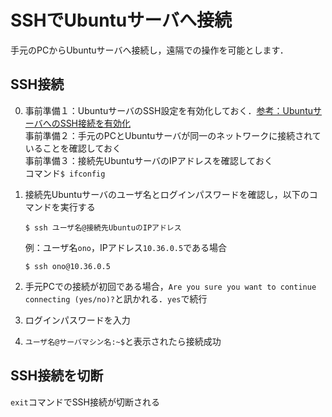 # SSHでUbuntuサーバへ接続

手元のPCからUbuntuサーバへ接続し，遠隔での操作を可能とします．

## SSH接続

0. 事前準備１：UbuntuサーバのSSH設定を有効化しておく．[参考：UbuntuサーバへのSSH接続を有効化](ssh_activate.md)<br>事前準備２：手元のPCとUbuntuサーバが同一のネットワークに接続されていることを確認しておく<br>事前準備３：接続先UbuntuサーバのIPアドレスを確認しておく<br>
コマンド```$ ifconfig```

1. 接続先Ubuntuサーバのユーザ名とログインパスワードを確認し，以下のコマンドを実行する

    ```shell
    $ ssh ユーザ名@接続先UbuntuのIPアドレス
    ```

    例：ユーザ名```ono```，IPアドレス```10.36.0.5```である場合

    ```shell
    $ ssh ono@10.36.0.5
    ```
2. 手元PCでの接続が初回である場合，```Are you sure you want to continue connecting (yes/no)?```と訊かれる．```yes```で続行

2. ログインパスワードを入力
3. ```ユーザ名@サーバマシン名:~$```と表示されたら接続成功

## SSH接続を切断
```exit```コマンドでSSH接続が切断される
